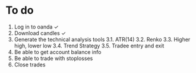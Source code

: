 # To do

1. Log in to oanda ✓
2. Download candles ✓
3. Generate the technical analysis tools
   3.1. ATR(14)
   3.2. Renko
   3.3. Higher high, lower low
   3.4. Trend Strategy
   3.5. Tradee entry and exit
4. Be able to get account balance info
5. Be able to trade with stoplosses
6. Close trades
